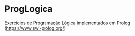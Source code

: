 # ProgLogica
Exercícios de Programação Lógica implementados em Prolog (https://www.swi-prolog.org/)
